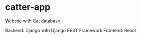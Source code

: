 # catter-app

Website with Cat database.

Backend: Django with Django REST Framework
Frontend: React
